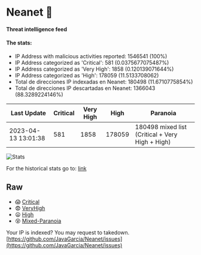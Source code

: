 # Neanet :hocho:
#### Threat intelligence feed
#### The stats:

- IP Address with malicious activities reported: 1546541 (100%)
- IP Address categorized as 'Critical':  581 (0.0375677075487%)
- IP Address categorized as 'Very High':  1858 (0.120139071644%)
- IP Address categorized as 'High':  178059 (11.5133708062)
- Total de direcciones IP indexadas en Neanet:  180498 (11.6710775854%)
- Total de direcciones IP descartadas en Neanet:  1366043 (88.3289224146%)

| Last Update | Critical | Very High | High | Paranoia |
| --- | --- | --- | --- | --- |
| 2023-04-13 13:01:38 | 581 | 1858 | 178059 | 180498 mixed list (Critical + Very High + High)|

![Stats](https://docs.google.com/spreadsheets/d/e/2PACX-1vSnaNMIXVabIpDJjufMlzH7poXnshF3mgd8Is1g9ytUEzVsP5my4Trn8f-xkoLLQ38xpL3HtmUexLo6/pubchart?oid=501124687&format=image)

For the historical stats go to: [link](/stats.csv)
## Raw
- :scream: [Critical](https://raw.githubusercontent.com/JavaGarcia/Neanet/master/blacklists/neanet_critical.txt)
- :fearful: [VeryHigh](https://raw.githubusercontent.com/JavaGarcia/Neanet/master/blacklists/neanet_veryHigh.txtt)
- :frowning: [High](https://raw.githubusercontent.com/JavaGarcia/Neanet/master/blacklists/neanet_high.txt)
- :dizzy_face: [Mixed-Paranoia](https://raw.githubusercontent.com/JavaGarcia/Neanet/master/blacklists/neanet_all.txt)


Your IP is indexed? You may request to takedown. [https://github.com/JavaGarcia/Neanet/issues](https://github.com/JavaGarcia/Neanet/issues)



































































































































































































































































































































































































































































































































































































































































































































































































































































































































































































































































































































































































































































































































































































































































































































































































































































































































































































































































































































































































































































































































































































































































































































































































































































































































































































































































































































































































































































































































































































































































































































































































































































































































































































































































































































































































































































































































































































































































































































































































































































































































































































































































































































































































































































































































































































































































































































































































































































































































































































































































































































































































































































































































































































































































































































































































































































































































































































































































































































































































































































































































































































































































































































































































































































































































































































































































































































































































































































































































































































































































































































































































































































































































































































































































































































































































































































































































































































































































































































































































































































































































































































































































































































































































































































































































































































































































































































































































































































































































































































































































































































































































































































































































































































































































































































































































































































































































































































































































































































































































































































































































































































































































































































































































































































































































































































































































































































































































